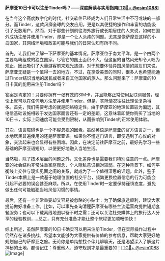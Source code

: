 **萨摩亚10日卡可以注册Tinder吗？——深度解读与实用指南[[TG💪+ @esim1088](https://t.me/s/esim1088)]**

在当今这个高度数字化的时代，社交软件已经成为人们日常生活中不可或缺的一部分。而Tinder，这款风靡全球的交友应用，更是以其便捷的操作和丰富的功能吸引了无数用户。然而，对于那些计划前往海外旅行或长期居住的人来说，如何在国外成功注册并使用Tinder，却是一个让人头疼的问题。尤其是像萨摩亚这样的小岛国家，其网络环境和政策可能与我们的日常认知有所不同。

首先，让我们来了解一下萨摩亚的基本情况。萨摩亚位于南太平洋，是一个由两个主要岛屿组成的独立国家。尽管它的国土面积不大，但这里的自然风光却令人叹为观止，因此吸引了大量游客前来观光旅游。对于想要体验异国风情的朋友们来说，萨摩亚无疑是一个值得一去的地方。不过，在享受美景的同时，很多人也希望能通过Tinder结识当地的居民或者来自其他国家的旅人。那么问题来了：萨摩亚的10日卡真的能用来注册Tinder吗？

答案是肯定的！只要你拥有一张有效的SIM卡，并且能够正常使用互联网服务，理论上就可以在任何地方注册并使用Tinder。但是，实际情况往往比理论复杂得多。首先，我们需要考虑的就是网络稳定性。由于萨摩亚的地理位置较为偏远，其电信基础设施相较于发达国家而言还有一定的差距。这意味着即使你购买了当地的10日卡，实际上网速度可能会受到限制，从而影响到Tinder的正常使用体验。

其次，语言障碍也是一个不容忽视的因素。虽然英语是萨摩亚的官方语言之一，但本地居民普遍使用的还是萨摩亚语。如果你不懂这门语言，即便遇到了心仪的对象，交流起来也会显得有些困难。因此，在决定前往萨摩亚之前，最好先学习一些基础的萨摩亚语短句，以便更好地融入当地生活。

当然啦，除了技术层面的问题之外，文化差异也是需要我们特别注意的一点。萨摩亚的社会结构非常注重家庭观念，个人隐私意识相对较弱。在这种背景下，如何平衡线上交往与现实见面之间的关系，就成为了一个值得深思的话题。此外，鉴于Tinder本质上是一款基于地理位置的社交平台，频繁更换位置信息的行为可能会引起不必要的误会甚至麻烦。所以，在使用Tinder时一定要保持谨慎态度，避免做出任何可能触犯当地风俗习惯的事情。

最后，还有一个非常重要却又容易被忽略的小贴士：为了确保旅途顺利，建议大家提前做好准备工作。比如，可以事先查询清楚萨摩亚有哪些主流运营商提供短期套餐服务；也可以下载离线地图以备不时之需；还可以关注社交媒体上的旅行达人分享的经验教训……总之，只有充分准备才能让整个旅程更加顺畅愉快！

综上所述，虽然萨摩亚的10日卡确实可以用来注册Tinder，但在实际操作过程中仍然存在诸多挑战。希望本文能够为大家提供有价值的参考信息，帮助大家更好地规划自己的萨摩亚之旅。无论你是单纯想找个伴儿聊聊天，还是渴望深入了解这片神秘的土地，都请记住：尊重他人、遵守规则才是最重要的！[[TG💪+ @esim1088](https://t.me/s/esim1088) ![Image](https://i.postimg.cc/4NQfJmqS/Snipaste-2025-05-13-00-14-12.png)]